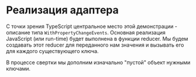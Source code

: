 # Реализация адаптера

С точки зрения TypeScript центральное место этой демонстрации - описание типа `WithPropertyChangeEvents`. Основная реализация JavaScript (или run-time) будет выполнена в функции reducer. Мы будем создавать этот reducer для переданного нам значения и вызывать его для каждого существующего ключа.

В процессе свертки мы дополним изначально "пустой" объект нужными ключами.